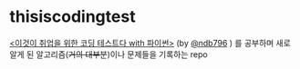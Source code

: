 # thisiscodingtest


[<이것이 취업을 위한 코딩 테스트다 with 파이썬>](http://www.yes24.com/Product/Goods/91433923) (by [@ndb796](https://github.com/ndb796) ) 를 공부하며 새로 알게 된 알고리즘(~~거의 대부분~~)이나 문제들을 기록하는 repo
